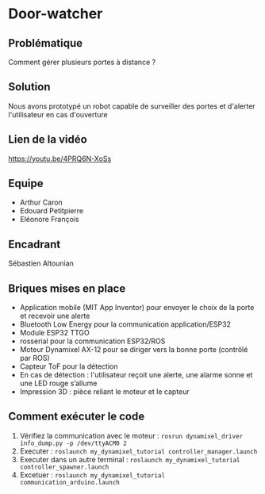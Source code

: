 # Door-watcher
## Problématique
Comment gérer plusieurs portes à distance ?

## Solution
Nous avons prototypé un robot capable de surveiller des portes et d'alerter l'utilisateur en cas d'ouverture

## Lien de la vidéo
<https://youtu.be/4PRQ6N-XoSs>

## Equipe 
- Arthur Caron
- Edouard Petitpierre
- Eléonore François

## Encadrant
Sébastien Altounian

## Briques mises en place
- Application mobile (MIT App Inventor) pour envoyer le choix de la porte et recevoir une alerte
- Bluetooth Low Energy pour la communication application/ESP32
- Module ESP32 TTGO
- rosserial pour la communication ESP32/ROS
- Moteur Dynamixel AX-12 pour se diriger vers la bonne porte (contrôlé par ROS)
- Capteur ToF pour la détection
- En cas de détection : l'utilisateur reçoit une alerte, une alarme sonne et une LED rouge s’allume
- Impression 3D : pièce reliant le moteur et le capteur

## Comment exécuter le code
1. Vérifiez la communication avec le moteur : `rosrun dynamixel_driver info_dump.py -p /dev/ttyACM0 2`
2. Executer : `roslaunch my_dynamixel_tutorial controller_manager.launch`
3. Executer dans un autre terminal : `roslaunch my_dynamixel_tutorial controller_spawner.launch`
4. Excetuer : `roslaunch my_dynamixel_tutorial communication_arduino.launch`


